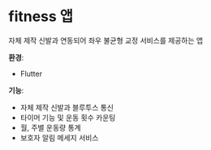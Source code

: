 # fitness 앱

자체 제작 신발과 연동되어 좌우 불균형 교정 서비스를 제공하는 앱

**환경**:
 - Flutter

**기능**:
- 자체 제작 신발과 블루투스 통신
- 타이머 기능 및 운동 횟수 카운팅
- 월, 주별 운동량 통계
- 보호자 알림 메세지 서비스 

